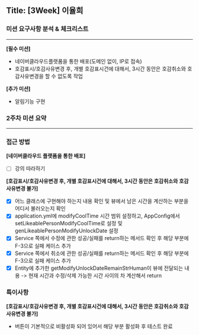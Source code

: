 ## Title: [3Week] 이율희

### 미션 요구사항 분석 & 체크리스트

---

**[필수 미션]**

- 네이버클라우드플랫폼을 통한 배포(도메인 없이, IP로 접속)
- 호감표시/호감사유변경 후, 개별 호감표시건에 대해서, 3시간 동안은 호감취소와 호감사유변경을 할 수 없도록 작업

**[추가 미션]**

- 알림기능 구현

### 2주차 미션 요약

---

### 접근 방법 ###

**[네이버클라우드 플랫폼을 통한 배포]**
  - [ ] 강의 따라하기

**[호감표시/호감사유변경 후, 개별 호감표시건에 대해서, 3시간 동안은 호감취소와 호감사유변경 불가]**
  - [X] 어느 클래스에 구현해야 하는지 내용 확인 및 뷰에서 남은 시간을 계산하는 부분을 어디서 불러오는지 확인
  - [X] application.yml에 modifyCoolTime 시간 범위 설정하고, AppConfig에서 setLikeablePersonModifyCoolTime로 설정 및 genLikeablePersonModifyUnlockDate 설정
  - [X] Service 쪽에서 수정에 관한 성공/실패를 return하는 메서드 확인 후 해당 부분에 F-3으로 실패 케이스 추가
  - [X] Service 쪽에서 취소에 관한 성공/실패를 return하는 메서드 확인 후 해당 부분에 F-3으로 실패 케이스 추가
  - [X] Entity에 추가한 getModifyUnlockDateRemainStrHuman이 뷰에 전달되는 내용 -> 현재 시간과 수정/삭제 가능한 시간 사이의 차 계산해서 return

### 특이사항 ###

**[호감표시/호감사유변경 후, 개별 호감표시건에 대해서, 3시간 동안은 호감취소와 호감사유변경 불가]**

  - 버튼이 기본적으로 비활성화 되어 있어서 해당 부분 활성화 후 테스트 완료